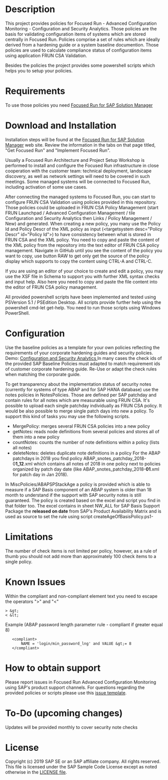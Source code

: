 # Description
This project provides policies for Focused Run - Advanced Configuration Monitoring - Configuration and Security Analytics. Those policies are the basis for validating configuration items of systems which are stored centrally in Focused Run. Policies comprise a set of rules which are ideally derived from a  hardening guide or a system baseline documention. Those policies are used to calculate compliance status of configuration items using application FRUN CSA Validation.

Besides the policies the project provides some powershell scripts which helps you to setup your policies.

# Requirements
To use those policies you need [Focused Run for SAP Solution Manager](https://support.sap.com/en/alm/focused-solutions/focused-run.html)
# Download and Installation
Installation steps will be found at the [Focused Run for SAP Solution Manager](https://support.sap.com/en/alm/focused-solutions/focused-run.html) web site.
Review the information in the tabs on that page titled, "Get Focused Run" and "Implement Focused Run". 

Usually a Focused Run Architecture and Project Setup Workshop is performed to install and configure the Focused Run infrastructure in close cooperation with the customer team: technical deployment, landscape discovery, as well as network settings will need to be covered in such meetings. Some managed systems will be connected to Focused Run, including activation of some use cases.

After connecting the managed systems to Focused Run, you can start to configure FRUN CSA Validation using policies provided in this repository. Those policies could be uploaded in FRUN CSA Policy Management (start FRUN Launchpad / Advanced Configuration Management / tile Configuration and Security Analytics then Links / Policy Management / New) and generated. When creating a new policy, you many use the Policy Id and Policy Descr of the XML policy as input (\<targetsystem desc="Policy Descr" id="Policy Id"\>) to have consistency between what is stored in FRUN CSA and the XML policy. You need to copy and paste the content of the XML policy from the repository into the text editor of FRUN CSA policy management. Navigate in GitHub until you see the content of the policy you want to copy, use button RAW to get only get the source of the policy display which supports to copy the content using CTRL-A and CTRL-C.

If you are using an editor of your choice to create and edit a policy, you may use the XSF file in Schema to support you with further XML syntax checks and input help. Also here you need to copy and paste the file content into the editor of FRUN CSA policy management.
  
All provided powershell scripts have been implemented and tested using PSVersion 5.1 / PSEdition Desktop. All scripts provide further help using the powershell cmd-let get-help. You need to run those scripts using Windows PowerShell.

# Configuration
Use the baseline policies as a template for your own policies reflecting the requirements of your corporate hardening guides and security policies. Demo: [Configuration and Security Analytics ](https://sapvideoa35699dc5.hana.ondemand.com/?entry_id=1_ce0ht4id)
In many cases the check ids of the provided SAP Baseline Policies must adapted to match requirement ids of customer corporate hardening guide. Re-Use or adapt the check rules when matching the corporate guide.

To get transparency about the implementation status of security notes (currently for systems of type ABAP and for SAP HANA database) use the notes policies in NotesPolicies. Those are defined per SAP patchday and contain rules for all notes which are measurable using FRUN CSA. It's possible to upload each single patchday individually as FRUN CSA policy. It would be also possible to merge single patch days into new a policy. To support this kind of tasks you may use the following scripts.
* MergePolicy: merges several FRUN CSA policies into a new policy
* getNotes: reads node definitions from several policies and stores all of them into a new policy
* countNotes: counts the number of note definitions within a policy (lists all notes)
* deleteNotes: deletes duplicate note definitions in a policy
For the ABAP patchdays in 2018 you find policy ABAP_snotes_patchday_2018-0**1_12**.xml which contains all notes of 2018 in one policy next to policies organized by patch day date (like ABAP_snotes_patchday_2018-**01**.xml for patch day in Jan 2018).

In MiscPolicies/ABAPSPStackAge a policy is provided which is able to measure if a SAP Basis component of an ABAP system is older than 18 month to understand if the support with SAP security notes is still guaranteed. The policy is created based on the excel and script you find in that folder too. The excel contains in sheet NW_ALL for SAP Basis Support Package the **released on date** from SAP's Product Availability Matrix and is used as source to set the rule using script createAgeOfBasisPolicy.ps1-

# Limitations
The number of check items is not limited per policy, however, as a rule of thumb you should not add more than approximately 100 check items to a single policy.
# Known Issues
Within the compliant and non-compliant element text you need to escape the operators ">" and "<" 
```
> &gt;
< &lt;
```
Example (ABAP password length parameter rule - compliant if greater equal 8)
```
   <compliant>
       NAME = 'login/min_password_lng' and VALUE &gt;= 8
   </compliant>
```
# How to obtain support
Please report issues in Focused Run Advanced Configuration Monitoring using SAP's product support channels.
For questions regarding the provided policies or scripts please use this [issue template](https://github.com/SAP/frun-csa-policies-best-practices/issues).
# To-Do (upcoming changes)
Updates will be provided monthly to cover security note checks
# License
Copyright (c) 2019 SAP SE or an SAP affiliate company. All rights reserved.
This file is licensed under the SAP Sample Code License except as noted otherwise in the [LICENSE file](LICENSE).
